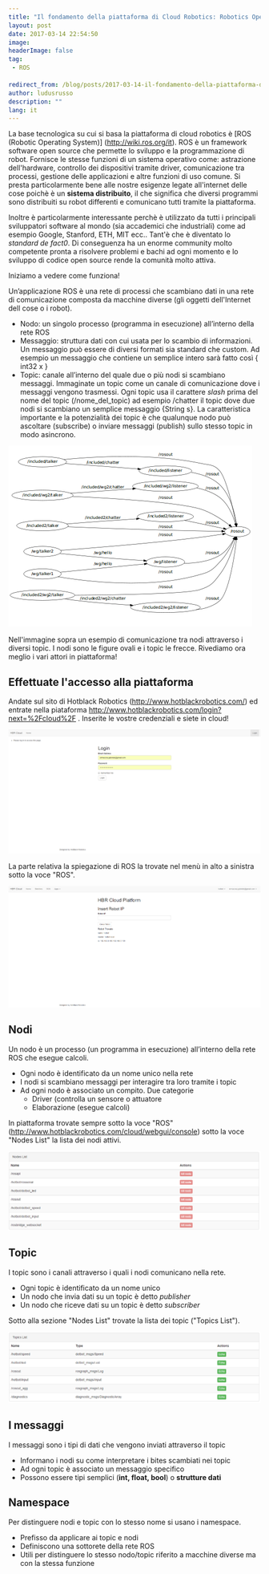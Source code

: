 ```yaml
---
title: "Il fondamento della piattaforma di Cloud Robotics: Robotics Operating System "
layout: post
date: 2017-03-14 22:54:50
image:
headerImage: false
tag:
 - ROS

redirect_from: /blog/posts/2017-03-14-il-fondamento-della-piattaforma-di-cloud-robotics-robotics-operating-system
author: ludusrusso
description: ""
lang: it
---
```


La base tecnologica su cui si basa la piattaforma di cloud robotics è [ROS (Robotic Operating System)] (http://wiki.ros.org/it). ROS è un framework software open source che permette lo sviluppo e la programmazione di robot. Fornisce le stesse funzioni di un sistema operativo come: astrazione dell'hardware, controllo dei dispositivi tramite driver, comunicazione tra processi, gestione delle applicazioni e altre funzioni di uso comune. Si presta particolarmente bene alle nostre esigenze legate all'internet delle cose poichè è un **sistema distribuito**, il che significa che diversi programmi sono distribuiti su robot differenti e comunicano tutti tramite la piattaforma.

Inoltre è particolarmente interessante perchè è utilizzato da tutti i principali sviluppatori software al mondo (sia accademici che industriali) come ad esempio Google, Stanford, ETH, MIT ecc.. Tant'è che è diventato lo *standard de fact0*.
Di conseguenza ha un enorme community molto competente pronta a risolvere problemi e bachi ad ogni momento e lo sviluppo di codice open source rende la comunità molto attiva.

Iniziamo a vedere come funziona!

Un’applicazione ROS è una rete di processi che scambiano dati in una rete di comunicazione composta da macchine diverse (gli oggetti dell'Internet dell cose o i robot).

* Nodo: un singolo processo (programma in esecuzione) all’interno della rete ROS
* Messaggio: struttura dati con cui usata per lo scambio di informazioni. Un messaggio può essere di diversi formati sia standard che custom. Ad esempio un messaggio che contiene un semplice intero sarà fatto così { int32 x }
* Topic: canale all’interno del quale due o più nodi si scambiano messaggi. Immaginate un topic come un canale di comunicazione dove i messaggi vengono trasmessi. Ogni topic usa il carattere *slash* prima del nome del topic (/nome_del_topic) ad esempio /chatter il topic dove due nodi si scambiano un semplice messaggio {String s}. La caratteristica importante e la potenzialità dei topic è che qualunque nodo può ascoltare (subscribe) o inviare messaggi (publish) sullo stesso topic in modo asincrono.

![](https://raw.githubusercontent.com/sgabello1/Dotbot-Kit-e-Tutorial/master/ROScomm.png)

Nell'immagine sopra un esempio di comunicazione tra nodi attraverso i diversi topic. I nodi sono le figure ovali e i topic le frecce.
Rivediamo ora meglio i vari attori in piattaforma!

## Effettuate l'accesso alla piattaforma
Andate sul sito di Hotblack Robotics (http://www.hotblackrobotics.com/) ed entrate nella piataforma http://www.hotblackrobotics.com/login?next=%2Fcloud%2F . Inserite le vostre credenziali e siete in cloud!

![](https://raw.githubusercontent.com/sgabello1/Dotbot-Kit-e-Tutorial/master/cloudplatform.PNG)

La parte relativa la spiegazione di ROS la trovate nel menù in alto a sinistra sotto la voce "ROS".

![](https://raw.githubusercontent.com/sgabello1/Dotbot-Kit-e-Tutorial/master/Entratiincloud.PNG)

## Nodi ##
Un nodo è un processo (un programma in esecuzione) all’interno della rete ROS che esegue calcoli.
* Ogni nodo è identificato da un nome unico nella rete
* I nodi si scambiano messaggi per interagire tra loro tramite i topic
* Ad ogni nodo è associato un compito. Due categorie
    - Driver (controlla un sensore o attuatore
    - Elaborazione (esegue calcoli)

In piattaforma trovate sempre sotto la voce "ROS" (http://www.hotblackrobotics.com/cloud/webgui/console) sotto la voce "Nodes List" la lista dei nodi attivi.

![](https://raw.githubusercontent.com/sgabello1/Dotbot-Kit-e-Tutorial/master/nodi.PNG )

## Topic ##
I topic sono i canali attraverso i quali i nodi comunicano nella rete.
* Ogni topic è identificato da un nome unico
* Un nodo che invia dati su un topic è detto *publisher*
* Un nodo che riceve dati su un topic è detto *subscriber*

Sotto alla sezione "Nodes List" trovate la lista dei topic ("Topics List").

![](https://raw.githubusercontent.com/sgabello1/Dotbot-Kit-e-Tutorial/master/topics.PNG)

## I messaggi ##
I messaggi sono i tipi di dati che vengono inviati attraverso il topic
* Informano i nodi su come interpretare i bites scambiati nei topic
* Ad ogni topic è associato un messaggio specifico
* Possono essere tipi semplici (**int, float, bool**) o **strutture dati**

## Namespace ##
Per distinguere nodi e topic con lo stesso nome si usano i namespace.
* Prefisso da applicare ai topic e nodi
* Definiscono una sottorete della rete ROS
* Utili per distinguere lo stesso nodo/topic riferito a macchine diverse ma con la stessa funzione
